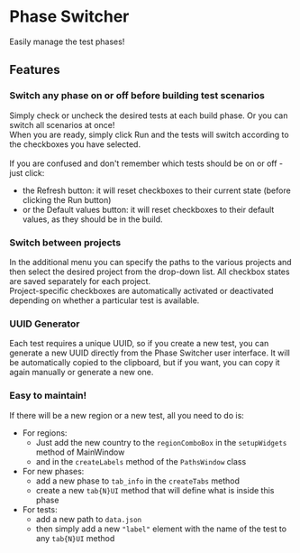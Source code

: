 # Phase Switcher
Easily manage the test phases!

## Features

### Switch any phase on or off before building test scenarios

Simply check or uncheck the desired tests at each build phase. Or you can switch all scenarios at once!
<br>
When you are ready, simply click Run and the tests will switch according to the checkboxes you have selected.
<br>
<br>
If you are confused and don't remember which tests should be on or off - just click:
- the Refresh button: it will reset checkboxes to their current state (before clicking the Run button)
- or the Default values button: it will reset checkboxes to their default values, as they should be in the build.


### Switch between projects
In the additional menu you can specify the paths to the various projects and then select the desired project from the drop-down list. All checkbox states are saved separately for each project.
<br>
Project-specific checkboxes are automatically activated or deactivated depending on whether a particular test is available.


### UUID Generator
Each test requires a unique UUID, so if you create a new test, you can generate a new UUID directly from the Phase Switcher user interface. It will be automatically copied to the clipboard, but if you want, you can copy it again manually or generate a new one.

### Easy to maintain!
If there will be a new region or a new test, all you need to do is:
- For regions:
  - Just add the new country to the `regionComboBox` in the `setupWidgets` method of MainWindow
  - and in the `createLabels` method of the `PathsWindow` class
- For new phases:
  - add a new phase to `tab_info` in the `createTabs` method
  - create a new `tab{N}UI` method that will define what is inside this phase
- For tests:
  - add a new path to `data.json`
  - then simply add a new `"label"` element with the name of the test to any `tab{N}UI` method

